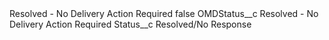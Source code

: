 <?xml version="1.0" encoding="UTF-8"?>
<CustomMetadata xmlns="http://soap.sforce.com/2006/04/metadata" xmlns:xsi="http://www.w3.org/2001/XMLSchema-instance" xmlns:xsd="http://www.w3.org/2001/XMLSchema">
    <label>Resolved - No Delivery Action Required</label>
    <protected>false</protected>
    <values>
        <field>OMDStatus__c</field>
        <value xsi:type="xsd:string">Resolved - No Delivery Action Required</value>
    </values>
    <values>
        <field>Status__c</field>
        <value xsi:type="xsd:string">Resolved/No Response</value>
    </values>
</CustomMetadata>
